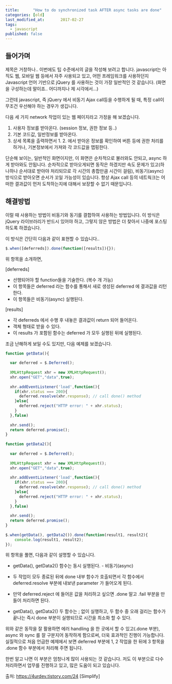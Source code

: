 ```yaml
---
title:      "How to do synchronized task AFTER async tasks are done"
categories: [old]
last_modified_at:       2017-02-27
tags:
  - javascript
published: false
---
```


## 들어가며

제목은 거창하나.. 이번에도 팁 수준에서의 글을 작성해 보려고 합니다. javascript는 아직도 웹, 모바일 웹 등에서 자주 사용되고 있고, 어떤 프레임워크를 사용하던지 Javascript 언어 기반으로 jQuery 를 사용하는 것이 가장 일반적인 것 같습니다. (화면을 구성하는데 말이죠.. 어디까지나 제 시각에서...)

그런데 javascript, 즉 jQuery 에서 비동기 Ajax call등을 수행하게 될 때, 특정 call이 무조건 우선해야 하는 경우가 생깁니다.

다음 세 가지 network 작업이 있는 웹 페이지라고 가정을 해 보겠습니다.

1. 사용자 정보를 받아온다. (session 정보, 권한 정보 등..)
2. 기본 코드값, 일반정보를 받아온다. 
3. 상세 목록을 출력하면서 1. 2. 에서 받아온 정보를 확인하여 버튼 등에 권한 처리를 하거나, 기본정보에서 가져와 각 코드값을 맵핑한다. 

단순해 보이는, 일반적인 화면이지만, 이 화면은 순차적으로 불러와도 안되고, async 하게 받아와도 안됩니다. 순차적으로 받아오게되면 동작은 하겠지만 속도 문제가 있고(하나하나 순서대로 받아야 처리되므로 각 시간의 총합만큼 시간이 걸림), 비동기(async) 방식으로 받아오면 순서가 꼬일 가능성이 있습니다. 항상 Ajax call 등의 네트웍크는 어떠한 결과값이 먼저 도착하는지에 대해서 보장할 수 없기 때문입니다. 

## 해결방법

이럴 때 사용하는 방법이 비동기와 동기를 결합하여 사용하는 방법입니다. 이 방식은 jQuery 라이브러리가 반드시 있어야 하고, 그렇지 않은 방법은 더 찾아서 나중에 포스팅 하도록 하겠습니다. 

이 방식은 간단히 다음과 같이 표현할 수 있습니다..

```js
$.when([deferreds]).done(function([results]){});
```

위 항목을 소개하면, 


[deferreds]

- 선행되어야 할 function들을 기술한다. (복수 개 가능)
- 이 항목들은 deferred 라는 함수를 통해서 새로 생성된 deferred 에 결과값을 리턴한다. 
- 이 항목들은 비동기(async) 실행된다. 

[results]

- 각 deferreds 에서 수행 후 내놓은 결과값이 return 되어 들어온다. 
- 객체 형태로 받을 수 있다. 
- 이 results 가 포함된 함수는 deferred 가 모두 실행된 뒤에 실행된다. 


조금 난해하게 보일 수도 있지만, 다음 예제를 보겠습니다. 


```js
function getData(){
 
  var deferred = $.Deferred();
  
  XMLHttpRequest xhr = new XMLHttpRequest();
  xhr.open("GET","data",true);
  
  xhr.addEventListener('load',function(){
    if(xhr.status === 200){
      deferred.resolve(xhr.response); // call done() method
    }else{
      deferred.reject("HTTP error: " + xhr.status);
    }
  },false) 
  
  xhr.send();
  return deferred.promise();
}
 
function getData2(){
 
  var deferred = $.Deferred();
  
  XMLHttpRequest xhr = new XMLHttpRequest();
  xhr.open("GET","data",true);
  
  xhr.addEventListener('load',function(){
    if(xhr.status === 200){
      deferred.resolve(xhr.response); // call done() method
    }else{
      deferred.reject("HTTP error: " + xhr.status);
    }
  },false) 
  
  xhr.send();
  return deferred.promise();
}
 
$.when(getData(), getData2()).done(function(result1, result2){
    console.log(result1, result2);
});
```


위 항목을 풀면, 다음과 같이 설명할 수 있습니다. 


- getData(), getData2() 함수는 동시 실행된다. - 비동기(async)

- 두 작업이 모두 종료된 뒤에 done 내부 함수가 호출되면서 각 함수에서 deferred.resolve 부분에 내보낸 parameter 가 들어오게 된다. 

- 만약 deferred.reject 에 들어온 값을 처리하고 싶으면 .done 말고 .fail 부분을 만들어 처리하면 된다. 

- getData(), getData2() 두 함수는 ; 없이 실행하고, 두 함수 중 오래 걸리는 함수가 끝나는 즉시 done 부분이 실행되므로 시간을 최소화 할 수 있다. 


위와 같은 동작을 잘 활용하면 에러 handling 을 한 곳에서 할 수 있고(.done 부분), async 와 sync 를 잘 구분지어 동작하게 함으로써, 더욱 효과적인 진행이 가능합니다. 실질적으로 처음 언급한 예제에서 보면 deferred 부분에 1, 2 작업을 한 뒤에 3 항목을 .done 함수 부분에서 처리해 주면 됩니다. 


한번 알고 나면 이 부분은 엄청나게 많이 사용되는 것 같습니다. 저도 이 부분으로 다수 처리하면서 업무를 진행하고 있고, 많은 도움이 되고 있습니다. 



출처: https://4urdev.tistory.com/24 [Simplify]